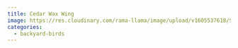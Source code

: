 ```yaml
---
title: Cedar Wax Wing
image: https://res.cloudinary.com/rama-llama/image/upload/v1605537618/SnowyDay_n47yfr.jpg
categories:
  - backyard-birds
---
```

